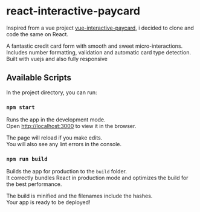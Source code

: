 # react-interactive-paycard

Inspired from a vue project [vue-interactive-paycard](https://github.com/muhammederdem/vue-interactive-paycard), i decided to clone and code the same on React.

A fantastic credit card form with smooth and sweet micro-interactions. Includes number formatting, validation and automatic card type detection. Built with vuejs and also fully responsive

## Available Scripts

In the project directory, you can run:

### `npm start`

Runs the app in the development mode.<br />
Open [http://localhost:3000](http://localhost:3000) to view it in the browser.

The page will reload if you make edits.<br />
You will also see any lint errors in the console.

### `npm run build`

Builds the app for production to the `build` folder.<br />
It correctly bundles React in production mode and optimizes the build for the best performance.

The build is minified and the filenames include the hashes.<br />
Your app is ready to be deployed!
